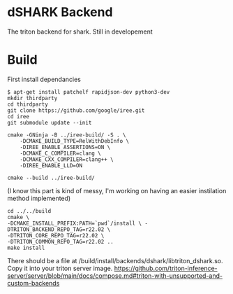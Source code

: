# dSHARK Backend

The triton backend for shark.  Still in developement

# Build

First install dependancies

```
$ apt-get install patchelf rapidjson-dev python3-dev
mkdir thirdparty
cd thirdparty
git clone https://github.com/google/iree.git
cd iree
git submodule update --init
```

```
cmake -GNinja -B ../iree-build/ -S . \
    -DCMAKE_BUILD_TYPE=RelWithDebInfo \
    -DIREE_ENABLE_ASSERTIONS=ON \
    -DCMAKE_C_COMPILER=clang \
    -DCMAKE_CXX_COMPILER=clang++ \
    -DIREE_ENABLE_LLD=ON

cmake --build ../iree-build/
```

(I know this part is kind of messy, I'm working on having an easier instilation method implemented)

```
cd ../../build
cmake \
-DCMAKE_INSTALL_PREFIX:PATH=`pwd`/install \ -DTRITON_BACKEND_REPO_TAG=r22.02 \
-DTRITON_CORE_REPO_TAG=r22.02 \
-DTRITON_COMMON_REPO_TAG=r22.02 ..
make install
```

There should be a file at /build/install/backends/dshark/libtriton_dshark.so.  Copy it into your triton server image.  https://github.com/triton-inference-server/server/blob/main/docs/compose.md#triton-with-unsupported-and-custom-backends




